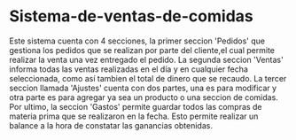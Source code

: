 # Sistema-de-ventas-de-comidas
Este sistema cuenta con 4 secciones, la primer seccion  'Pedidos' que gestiona los pedidos que se realizan por parte del cliente,el cual permite realizar la venta una vez entregado 
el pedido.
La segunda seccion 'Ventas' informa todas las ventas realizadas en el día  y en cualquier fecha seleccionada, como así tambien el total de dinero que se recaudo.
La tercer seccion llamada 'Ajustes' cuenta con dos partes, una es para modificar y otra parte es para agregar ya sea un producto o una seccion de comidas.
Por ultimo, la seccion 'Gastos' permite guardar todos las compras de materia prima que se realizaron en la fecha. Esto permite realizar un balance a la hora de constatar 
las ganancias obtenidas.
